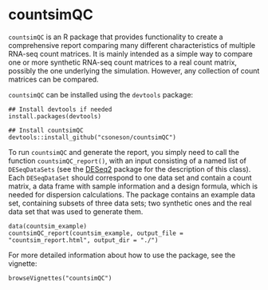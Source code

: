# countsimQC

`countsimQC` is an R package that provides functionality to create a comprehensive report 
comparing many different characteristics of multiple RNA-seq count matrices. 
It is mainly intended as a simple way to compare one or more synthetic RNA-seq count 
matrices to a real count matrix, possibly the one underlying the simulation. 
However, any collection of count matrices can be compared. 

`countsimQC` can be installed using the `devtools` package:

```
## Install devtools if needed
install.packages(devtools)

## Install countsimQC
devtools::install_github("csoneson/countsimQC")
```

To run `countsimQC` and generate the report, you simply need to call the function `countsimQC_report()`, with an input consisting of a named list of `DESeqDataSets` (see the [DESeq2](https://bioconductor.org/packages/release/bioc/html/DESeq2.html) package for the description of this class). Each `DESeqDataSet` should correspond to one data set and contain a count matrix, a data frame with sample information and a design formula, which is needed for dispersion calculations. The package contains an example data set, containing subsets of three data sets; two synthetic ones and the real data set that was used to generate them. 

```
data(countsim_example)
countsimQC_report(countsim_example, output_file = "countsim_report.html", output_dir = "./")
```

For more detailed information about how to use the package, see the vignette:

```
browseVignettes("countsimQC")
```
